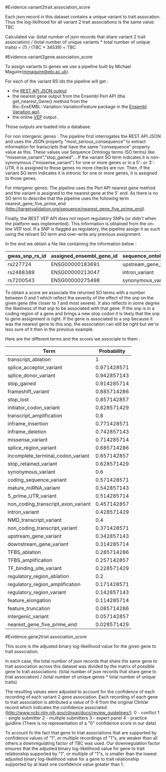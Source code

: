 #Evidence.variant2trait.association_score

Each json record in this dataset contains a unique variant to trait assocation. Thus the log-likilhood for all variant 2 trait associations is the same value: TBC

Calculated via:
(total number of json records that share variant 2 trait association) / (total number of unique variants * total number of unique traits)
= (1) / (TBC * 34539)
= TBC

#Evidence.variant2gene.association_score

To assign variants to genes we use a pipeline built by Michael Maguire(mmaguire@ebi.ac.uk).

For each of the variant RS ids the pipeline will get :
* the [REST API JSON output](http://rest.ensembl.org/documentation/info/vep_id_post)
* the nearest gene output from the Ensembl Perl API (the get_nearest_Gene() method from the Bio::EnsEMBL::Variation::VariationFeature
package in the [Ensembl Variation api](http://www.ensembl.org/info/docs/api/variation/index.html#api)).
* the online [VEP](http://www.ensembl.org/info/docs/tools/vep/index.html) output .

Those outputs are loaded into a database.

For non intergenic genes :
The pipeline first interrogates the REST API JSON and uses the JSON property "most_serious_consequence" to extract information
for transcripts that have the same "consequence" property value as this. These values use Sequence Ontology terms (SO terms) like
"missense_variant","stop_gained"...
If the variant SO term indicates it is non-synonymous ("missense_variant") for one or more genes or in a 5'- or 3'-UTR,
it is assigned to those genes no more checks are run.
Then, if the variant SO term indicates it is intronic for one or more genes, it is assigned to those genes.

For intergenic genes:
The pipeline uses the Perl API nearest gene method and the variant is assigned to the nearest gene at the 5'
end. As there is no SO term to describe that the pipeline uses the following term nearest_gene_five_prime_end (http://targetvalidation.org/sequence/nearest_gene_five_prime_end).

Finally, the REST VEP API does not report regulatory SNPs (or didn't when the platform was implemented). This information
is obtained from the on-line VEP tool. If a SNP is flagged as regulatory, the pipeline assign it as such using the relvant SO term and
over-write any previous assignment.

In the end we obtain a file like containing the information below :

| gwas_snp_rs_id | assigned_ensembl_gene_id | sequence_ontology_term | overlapping_ensembl_gene_ids |
| -------------- | ------------------------ | ---------------------- | ----------------------------
| rs227724 | ENSG00000183691|upstream_gene_variant|_ |
| rs2488389|ENSG00000213047|intron_variant|_ |
| rs7200543|ENSG00000275498|synonymous_variant | ENSG00000179889 |

To obtain a score we associate the returned SO terms with a number between 0 and 1 which reflect the severity of the effect
of the snp on the given gene (the closer to 1 and most severe). It also reflects in some degree the likeliness of that snp
to be associated with that gene.
If the snp is in a coding region of a gene and brings a new stop codon it is likely that the snp to gene assignment is right.
If the gene is associated to a snp because it was the nearest gene to this snp, the association can still be right but we're less
sure of it then in the previous example.

Here are the different terms and the scores we associate to them :

| Term | Probability |
| ---- | ----------- |
| transcript_ablation	| 1 |
| splice_acceptor_variant	| 0.971428571 |
| splice_donor_variant	| 0.942857143 |
| stop_gained	| 0.914285714 |
| frameshift_variant	| 0.885714286 |
| stop_lost	| 0.857142857 |
| initiator_codon_variant	| 0.828571429 |
| transcript_amplification	| 0.8 |
| inframe_insertion | 0.771428571 |
| inframe_deletion | 0.742857143 |
| missense_variant | 0.714285714 |
| splice_region_variant | 0.685714286 |
| incomplete_terminal_codon_variant | 0.657142857 |
| stop_retained_variant | 0.628571429 |
| synonymous_variant | 0.6 |
| coding_sequence_variant | 0.571428571 |
| mature_miRNA_variant | 0.542857143 |
| 5_prime_UTR_variant | 0.514285714 |
| non_coding_transcript_exon_variant | 0.457142857 |
| intron_variant | 0.428571429 |
| NMD_transcript_variant | 0.4 |
| non_coding_transcript_variant | 0.371428571 |
| upstream_gene_variant | 0.342857143 |
| downstream_gene_variant | 0.314285714 |
| TFBS_ablation | 0.285714286 |
| TFBS_amplification | 0.257142857 |
| TF_binding_site_variant | 0.228571429 |
| regulatory_region_ablation | 0.2 |
| regulatory_region_amplification | 0.171428571 |
| regulatory_region_variant | 0.142857143 |
| feature_elongation | 0.114285714 |
| feature_truncation | 0.085714286 |
| intergenic_variant | 0.057142857 |
| nearest_gene_five_prime_end | 0.028571429 |

#Evidence.gene2triat.association_score

This score is the adjusted binary log-likelihood value for the given gene to trait association.

In each case, the total number of json records that share the same gene to trait association across this dataset was divided by the matrix of possible gene to trait associations:
(total number of json records that share gene to triat association) / (total number of unique genes * total number of unique traits)

The resulting values were adjusted to account for the confidence of each recording of each variant 2 gene association. 
Each recording of each gene to trait association is attributed a value of 0-4 from the original ClinVar record which indicates the confidence associated (http://www.ncbi.nlm.nih.gov/clinvar/docs/review_guidelines/):
0 - conflict
1 - single submitter
2 - multiple submitters
3 - expert panel
4 - practice guidline
(There is no representation of a "0" confidence score in our data)

To account fo the fact that gene to triat associations that are supported by confidence values of "1", or multiple recordings of "1"s, are weaker than all others a downregulating factor of TBC was used.
Our downregulation factor ensures that the adjusted binary log-likelihood value for gene to trait relationship supported by "1", or multiple of "1"s, is smaller than the lowest adjusted binary log-likelihood value for a gene to trait relationship supported by at least one confidence value greater than 1.
